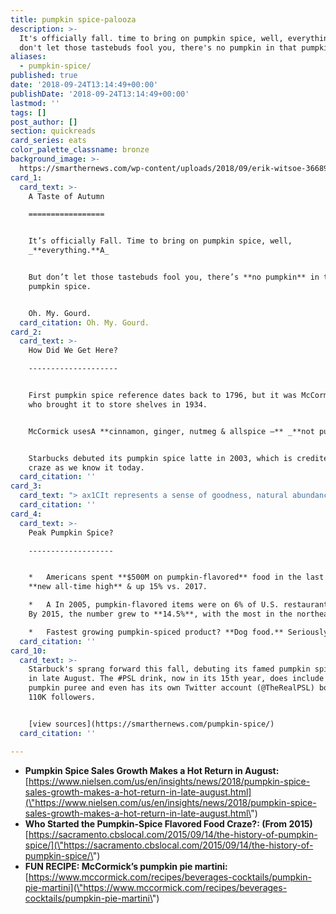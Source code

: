 ```yaml
---
title: pumpkin spice-palooza
description: >-
  It's officially fall. time to bring on pumpkin spice, well, everything.a but
  don't let those tastebuds fool you, there's no pumpkin in that pumpkin spice.
aliases:
  - pumpkin-spice/
published: true
date: '2018-09-24T13:14:49+00:00'
publishDate: '2018-09-24T13:14:49+00:00'
lastmod: ''
tags: []
post_author: []
section: quickreads
card_series: eats
color_palette_classname: bronze
background_image: >-
  https://smarthernews.com/wp-content/uploads/2018/09/erik-witsoe-366893-unsplash-min-scaled.jpg
card_1:
  card_text: >-
    A Taste of Autumn

    =================


    It’s officially Fall. Time to bring on pumpkin spice, well,
    _**everything.**A_


    But don’t let those tastebuds fool you, there’s **no pumpkin** in that
    pumpkin spice.


    Oh. My. Gourd.
  card_citation: Oh. My. Gourd.
card_2:
  card_text: >-
    How Did We Get Here?

    --------------------


    First pumpkin spice reference dates back to 1796, but it was McCormick & Co.
    who brought it to store shelves in 1934.


    McCormick usesA **cinnamon, ginger, nutmeg & allspice –** _**not pumpkin**._


    Starbucks debuted its pumpkin spice latte in 2003, which is credited for the
    craze as we know it today.
  card_citation: ''
card_3:
  card_text: "> ax1CIt represents a sense of goodness, natural abundance and old values that people think are good.”n> n> Cindy Ott, author of ax1CPumpkin: The Curious History of an American Icon," on how Americans have used pumpkin pie & the spices in it to maintain connections to nature and our country's beginnings. America is the only country in the world that consumes pumpkin as a seasonal food or drink."
  card_citation: ''
card_4:
  card_text: >-
    Peak Pumpkin Spice?

    -------------------


    *   Americans spent **$500M on pumpkin-flavored** food in the last year, a
    **new all-time high** & up 15% vs. 2017.

    *   A In 2005, pumpkin-flavored items were on 6% of U.S. restaurant menus.
    By 2015, the number grew to **14.5%**, with the most in the northeast.

    *   Fastest growing pumpkin-spiced product? **Dog food.** Seriously.
  card_citation: ''
card_10:
  card_text: >-
    Starbuck's sprang forward this fall, debuting its famed pumpkin spice latte
    in late August. The #PSL drink, now in its 15th year, does include actual
    pumpkin puree and even has its own Twitter account (@TheRealPSL) boasting
    110K followers.


    [view sources](https://smarthernews.com/pumpkin-spice/)
  card_citation: ''

---
```

*   **Pumpkin Spice Sales Growth Makes a Hot Return in August:**  
    [https://www.nielsen.com/us/en/insights/news/2018/pumpkin-spice-sales-growth-makes-a-hot-return-in-late-august.html](\"https://www.nielsen.com/us/en/insights/news/2018/pumpkin-spice-sales-growth-makes-a-hot-return-in-late-august.html\")
*   **Who Started the Pumpkin-Spice Flavored Food Craze?: (From 2015)**  
    [https://sacramento.cbslocal.com/2015/09/14/the-history-of-pumpkin-spice/](\"https://sacramento.cbslocal.com/2015/09/14/the-history-of-pumpkin-spice/\")
*   **FUN RECIPE: McCormick’s pumpkin pie martini:**  
    [https://www.mccormick.com/recipes/beverages-cocktails/pumpkin-pie-martini](\"https://www.mccormick.com/recipes/beverages-cocktails/pumpkin-pie-martini\")